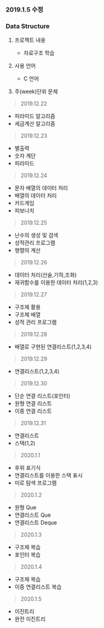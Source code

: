 ### 2019.1.5 수정

### Data Structure

1. 프로젝트 내용
    
    - 자료구조 학습 

2. 사용 언어

    - C 언어

3. 주(week)단위 문제

> 2019.12.22
- 피라미드 알고리즘
- 세금계산 알고리즘

> 2019.12.23
- 별출력
- 숫자 계단
- 피라미드

> 2019.12.24
- 문자 배열의 데이터 처리
- 배열의 데이터 처리
- 카드게임
- 피보나치

> 2019.12.25
- 난수의 생성 및 검색
- 성적관리 프로그램
- 행렬의 계산

> 2019.12.26
- 데이터 처리(산술,기하,조화)
- 재귀함수를 이용한 데이터 처리(1,2,3)

> 2019.12.27
- 구조체 활용
- 구조체 배열
- 성적 관리 프로그램

> 2019.12.28
- 배열로 구현된 연결리스트(1,2,3,4)

> 2019.12.29
- 연결리스트(1,2,3,4)

> 2019.12.30
- 단순 연결 리스트(포인터)
- 원형 연결 리스트
- 이중 연결 리스트

> 2019.12.31
- 연결리스트
- 스택(1,2)

> 2020.1.1
- 후위 표기식
- 연결리스트를 이용한 스택 표시
- 미로 탐색 프로그램

> 2020.1.2
- 원형 Que
- 연결리스트 Que
- 연결리스트 Deque

> 2020.1.3
- 구조체 복습
- 포인터 복습

> 2020.1.4
- 구조체 복습
- 이중 연결리스트 복습

> 2020.1.5
- 이진트리
- 완전 이진트리